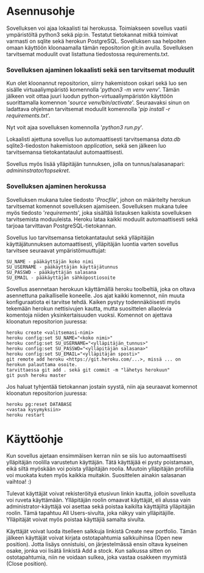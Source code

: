 # Asennusohje
Sovelluksen voi ajaa lokaalisti tai herokussa. Toimiakseen sovellus vaatii ympäristöltä python3 sekä pip:in. Testatut tietokannat mitkä toimivat varmasti on sqlite sekä herokun PostgreSQL. Sovelluksen saa helpoiten omaan käyttöön kloonaamalla tämän repositorion git:in avulla. Sovelluksen tarvitsemat moduulit ovat listattuna tiedostossa requirements.txt.

### Sovelluksen ajaminen lokaalisti sekä sen tarvitsemat moduulit
Kun olet kloonannut repositorion, siirry hakemistoon oskari sekä luo sen sisälle virtuaaliympäristö komennolla '_python3 -m venv venv_'. Tämän jälkeen voit ottaa juuri luodun python-virtuaaliympäristön käyttöön suorittamalla komennon '_source venv/bin/activate_'. Seuraavaksi sinun on ladattava ohjelman tarvitsemat moduulit komennolla '_pip install -r requirements.txt_'.  

Nyt voit ajaa sovelluksen komennolla '_python3 run.py_'.  

Lokaalisti ajettuna sovellus luo automaattisesti tarvitsemansa _data.db_ sqlite3-tiedoston hakemistoon _application_, sekä sen jälkeen luo tarvitsemansa tietokantataulut automaattisesti.  

Sovellus myös lisää ylläpitäjän tunnuksen, jolla on tunnus/salasanapari: _admininstrator/topsekret_.  


### Sovelluksen ajaminen herokussa
Sovelluksen mukana tulee tiedosto '_Procfile_', johon on määritelty herokun tarvitsemat komennot sovelluksen ajamiseen. Sovelluksen mukana tulee myös tiedosto '_requirements_', joka sisältää listauksen kaikista sovelluksen tarvitsemista moduuleista. Heroku lataa kaikki moduulit automaattisesti sekä tarjoaa tarvittavan PostgreSQL-tietokannan.  

Sovellus luo tarvitsemansa tietokantataulut sekä ylläpitäjän käyttäjätunnuksen automaattisesti, ylläpitäjän luontia varten sovellus tarvitsee seuraavat ympäristömuuttujat:  
```
SU_NAME - pääkäyttäjän koko nimi  
SU_USERNAME - pääkäyttäjän käyttäjätunnus  
SU_PASSWD - pääkäyttäjän salasana  
SU_EMAIL - pääkäyttäjän sähköpostiosoite  
```

Sovellus asennetaan herokuun käyttämällä heroku toolbeltiä, joka on oltava asennettuna paikalliselle koneelle. Jos ajat kaikki komennot, niin muuta konfiguraatiota ei tarvitse tehdä. Kaiken pystyy todennäköisesti myös tekemään herokun nettisivujen kautta, mutta suosittelen allaolevia komentoja niiden yksinkertaisuuden vuoksi. Komennot on ajettava kloonatun repositorion juuressa:  

```
heroku create <valitsemasi-nimi>  
heroku config:set SU_NAME="<koko nimi>"  
heroku config:set SU_USERNAME="<ylläpitäjän_tunnus>"  
heroku config:set SU_PASSWD="<ylläpitäjän salasana>"  
heroku config:set SU_EMAIL="<ylläpitäjän sposti>"  
git remote add heroku <https://git.heroku.com/...>, missä ... on herokun palauttama osoite.  
tarvittaessa git add . sekä git commit -m "lähetys herokuun"  
git push heroku master  
```  

Jos haluat tyhjentää tietokannan jostain syystä, niin aja seuraavat komennot kloonatun repositorion juuressa:  

```
heroku pg:reset DATABASE
<vastaa kysymyksiin>
heroku restart
```

# Käyttöohje
Kun sovellus ajetaan ensimmäisen kerran niin se siis luo automaattisesti ylläpitäjän roolilla varustetun käyttäjän. Tätä käyttäjää ei pysty poistamaan, eikä siltä myöskään voi poista ylläpitäjän roolia. Muutoin ylläpitäjän profiilia voi muokata kuten myös kaikkia muitakin. Suosittelen ainakin salasanan vaihtoa! :)  

Tulevat käyttäjät voivat rekisteröityä etusivun linkin kautta, jolloin sovellusta voi ruveta käyttämään. Ylläpitäjän roolin omaavat käyttäjät, eli alussa vain administrator-käyttäjä voi asettaa sekä poistaa kaikilta käyttäjiltä ylläpitäjän roolin. Tämä tapahtuu All Users-sivulta, joka näkyy vain ylläpitäjille. Ylläpitäjät voivat myös poistaa käyttäjiä samalta sivulta.  

Käyttäjät voivat luoda itselleen salkkuja linkistä Create new portfolio. Tämän jälkeen käyttäjät voivat kirjata ostotapahtumia salkkuihinsa (Open new position). Jotta lisäys onnistuisi, on järjestelmässä ensin oltava kyseinen osake, jonka voi lisätä linkistä Add a stock. Kun salkussa sitten on ostotapahtumia, niin ne voidaan sulkea, joka vastaa osakkeen myymistä (Close position).
